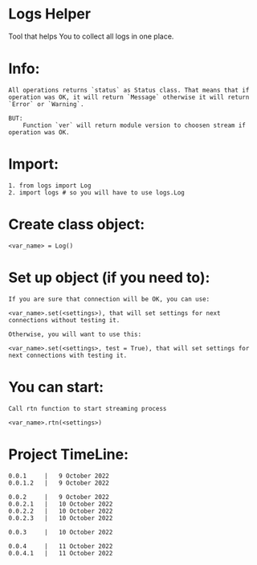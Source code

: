 # Logs Helper

Tool that helps You to collect all logs in one place.

# Info:

    All operations returns `status` as Status class. That means that if operation was OK, it will return `Message` otherwise it will return `Error` or `Warning`.

    BUT:
        Function `ver` will return module version to choosen stream if operation was OK.

# Import:

    1. from logs import Log
    2. import logs # so you will have to use logs.Log 

# Create class object:

    <var_name> = Log()

# Set up object (if you need to):

    If you are sure that connection will be OK, you can use:
    
    <var_name>.set(<settings>), that will set settings for next connections without testing it.

    Otherwise, you will want to use this:

    <var_name>.set(<settings>, test = True), that will set settings for next connections with testing it.

# You can start:

    Call rtn function to start streaming process

    <var_name>.rtn(<settings>)
    
# Project TimeLine:

    0.0.1     |   9 October 2022
    0.0.1.2   |   9 October 2022

    0.0.2     |   9 October 2022
    0.0.2.1   |   10 October 2022
    0.0.2.2   |   10 October 2022
    0.0.2.3   |   10 October 2022
    
    0.0.3     |   10 October 2022

    0.0.4     |   11 October 2022
    0.0.4.1   |   11 October 2022
